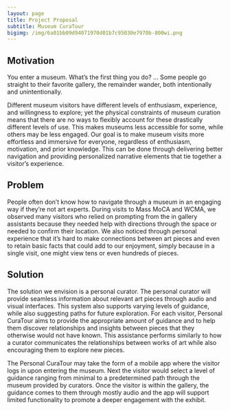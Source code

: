 ```yaml
---
layout: page
title: Project Proposal
subtitle: Museum CuraTour
bigimg: /img/6a01bb09d94071970d01b7c95030e7970b-800wi.png
---
```



## Motivation

You enter a museum. What’s the first thing you do? 
…
Some people go straight to their favorite gallery, the remainder wander, both intentionally and unintentionally.  

Different museum visitors have different levels of enthusiasm, experience, and willingness to explore; yet the physical constraints of museum curation means that there are no ways to flexibly account for these drastically different levels of use. This makes museums less accessible for some, while others may be less engaged. Our goal is to make museum visits more effortless and immersive for everyone, regardless of enthusiasm, motivation, and prior knowledge. This can be done through delivering better navigation and providing personalized narrative elements that tie together a visitor’s experience.

## Problem

People often don’t know how to navigate through a museum in an engaging way if they’re not art experts. During visits to Mass MoCA and WCMA, we observed many visitors who relied on prompting from the in gallery assistants because they needed help with directions through the space or needed to confirm their location. We also noticed through personal experience that it’s hard to make connections between art pieces and even to retain basic facts that could add to our enjoyment, simply because in a single visit, one might view tens or even hundreds of pieces.  

## Solution

The solution we envision is a personal curator. The personal curator will provide seamless information about relevant art pieces through audio and visual interfaces. This system also supports varying levels of guidance, while also suggesting paths for future exploration. For each visitor, Personal CuraTour aims to provide the appropriate amount of guidance and to help them discover relationships and insights between pieces that they otherwise would not have known. This assistance performs similarly to how a curator communicates the relationships between works of art while also encouraging them to explore new pieces.  

The Personal CuraTour may take the form of a mobile app where the visitor logs in upon entering the museum. Next the visitor would select a level of guidance ranging from minimal to a predetermined path through the museum provided by curators. Once the visitor is within the gallery, the guidance comes to them through mostly audio and the app will support limited functionality to promote a deeper engagement with the exhibit. 
